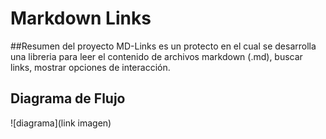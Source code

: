 # Markdown Links

##Resumen del proyecto
MD-Links es un protecto en el cual se desarrolla una libreria para leer el contenido de archivos markdown (.md), buscar links, mostrar opciones de interacción.

## Diagrama de Flujo

![diagrama](link imagen)



